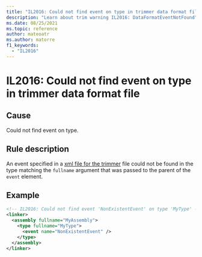 ```yaml
---
title: "IL2016: Could not find event on type in trimmer data format file"
description: "Learn about trim warning IL2016: DataFormatEventNotFound"
ms.date: 08/25/2021
ms.topic: reference
author: mateoatr
ms.author: matorre
f1_keywords:
  - "IL2016"
---
```

# IL2016: Could not find event on type in trimmer data format file

## Cause

Could not find event on type.

## Rule description

An event specified in a [xml file for the trimmer](https://github.com/mono/linker/blob/main/docs/data-formats.md)
file could not be found in the type matching the `fullname` argument that was passed to
the parent of the `event` element.

## Example

```XML
<!-- IL2016: Could not find event 'NonExistentEvent' on type 'MyType' -->
<linker>
  <assembly fullname="MyAssembly">
    <type fullname="MyType">
      <event name="NonExistentEvent" />
    </type>
  </assembly>
</linker>
```
